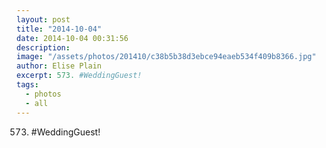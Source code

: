 ```yaml
---
layout: post
title: "2014-10-04"
date: 2014-10-04 00:31:56
description: 
image: "/assets/photos/201410/c38b5b38d3ebce94eaeb534f409b8366.jpg"
author: Elise Plain
excerpt: 573. #WeddingGuest!
tags: 
  - photos
  - all
---
```


573. #WeddingGuest!
<p></p>
